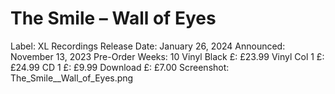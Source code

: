 # The Smile – Wall of Eyes

Label: XL Recordings
Release Date: January 26, 2024
Announced: November 13, 2023
Pre-Order Weeks: 10
Vinyl Black £: £23.99
Vinyl Col 1 £: £24.99
CD 1 £: £9.99
Download £: £7.00
Screenshot: The_Smile__Wall_of_Eyes.png